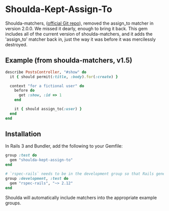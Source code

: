 # Shoulda-Kept-Assign-To

Shoulda-matchers, ([official Git repo](https://github.com/thoughtbot/shoulda-matchers)), removed the assign_to matcher in version 2.0.0. We missed it dearly, enough to bring it back. This gem includes all of the current version of shoulda-matchers, and it adds the 'assign_to' matcher back in, just the way it was before it was mercilessly destroyed.

## Example (from shoulda-matchers, v1.5)

```ruby
describe PostsController, "#show" do
  it { should permit(:title, :body).for(:create) }

  context "for a fictional user" do
    before do
      get :show, :id => 1
    end

    it { should assign_to(:user) }
  end
end
```

## Installation

In Rails 3 and Bundler, add the following to your Gemfile:

```ruby
group :test do
  gem "shoulda-kept-assign-to"
end

# `rspec-rails` needs to be in the development group so that Rails generators work.
group :development, :test do
  gem "rspec-rails", "~> 2.12"
end
```

Shoulda will automatically include matchers into the appropriate example groups.